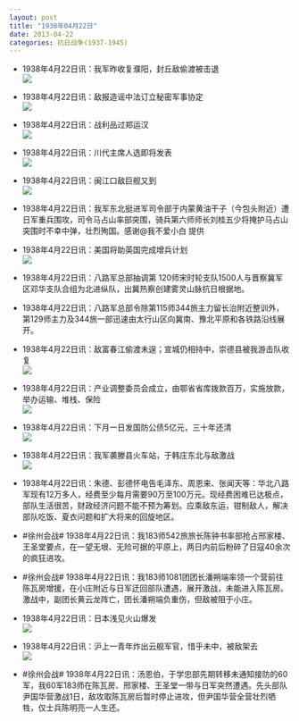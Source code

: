 ```yaml
---
layout: post
title: "1938年04月22日"
date: 2013-04-22
categories: 抗日战争(1937-1945)
---
```


<meta name="referrer" content="no-referrer" />

- 1938年4月22日讯：我军昨收复濮阳，封丘敌偷渡被击退 <br/><img src="https://ww2.sinaimg.cn/large/aca367d8jw1e3yqx7rdpaj20bz0uj786.jpg" />

- 1938年4月22日讯：敌报造谣中法订立秘密军事协定 <br/><img src="https://ww1.sinaimg.cn/large/aca367d8jw1e3yp6vh3ejj20810a174w.jpg" />

- 1938年4月22日讯：战利品过郑运汉 <br/><img src="https://ww2.sinaimg.cn/large/aca367d8jw1e3ynge7r25j208f04wdg2.jpg" />

- 1938年4月22日讯：川代主席人选即将发表 <br/><img src="https://ww3.sinaimg.cn/large/aca367d8jw1e3ylpzhqlwj206b054q34.jpg" />

- 1938年4月22日讯：闽江口敌巨舰又到 <br/><img src="https://ww3.sinaimg.cn/large/aca367d8jw1e3yjziu917j207j0a83yv.jpg" />

- 1938年4月22日讯：我军东北挺进军司令部于内蒙黄油干子（今包头附近）遭日军重兵围攻，司令马占山率部突围，骑兵第六师师长刘桂五少将掩护马占山突围时不幸中弹，壮烈殉国。感谢@我不爱小白 提供 

- 1938年4月22日讯：美国将助英国完成增兵计划 <br/><img src="https://ww1.sinaimg.cn/large/aca367d8jw1e3ygiotgguj20l309w0un.jpg" />

- 1938年4月22日讯：八路军总部抽调第 120师宋时轮支队1500人与晋察冀军区邓华支队合组为北进纵队，出冀热察创建雾灵山脉抗日根据地。 

- 1938年4月22日讯：八路军总部令除第115师344旅主力留长治附近整训外，第129师主力及344旅一部迅速由太行山区向冀南、豫北平原和各铁路沿线展开。 

- 1938年4月22日讯：敌富春江偷渡未逞；宣城仍相持中，崇德县被我游击队收复 <br/><img src="https://ww1.sinaimg.cn/large/aca367d8jw1e3ybbbrwbpj20az0pmtan.jpg" />

- 1938年4月22日讯：产业调整委员会成立，由鄂省省库拨款百万，实施放款，举办运输、堆栈、保险 <br/><img src="https://ww2.sinaimg.cn/large/aca367d8jw1e3y9vcl2rpj20990fpta2.jpg" />

- 1938年4月22日讯：下月一日发国防公债5亿元，三十年还清 <br/><img src="https://ww3.sinaimg.cn/large/aca367d8jw1e3y9kzo4vrj20f00ewmzl.jpg" />

- 1938年4月22日讯：我军袭滕县火车站，于韩庄东北与敌激战 <br/><img src="https://ww2.sinaimg.cn/large/aca367d8jw1e3y7ujbhmsj208w0kj40j.jpg" />

- 1938年4月22日讯：朱德、彭德怀电告毛泽东、周恩来、张闻天等：华北八路军现有12万多人，经费至少每月需要90万至100万元。现经费困难已达极点，部队生活很苦，财政经济问题不能不预为筹划。应乘敌东运，钳制敌人，解决部队吃饭、夏衣问题和扩大将来的回旋地区。 

- #徐州会战# 1938年4月22日讯：我183师542旅旅长陈钟书率部抢占邢家楼、王圣堂要点，在一望无垠、无险可据的平原上，两日内前后粉碎了日寇40余次的疯狂进攻。 

- #徐州会战# 1938年4月22日讯：我183师1081团团长潘朔端率领一个营前往陈瓦房增援，在小庄附近与日军迂回部队遭遇，展开激战，未能进入陈瓦房。激战中，副团长黄云龙阵亡，团长潘朔端负重伤，但敌被阻于小庄。 

- 1938年4月22日讯：日本浅见火山爆发 <br/><img src="https://ww1.sinaimg.cn/large/aca367d8jw1e3y2xxnyfaj207k0a0js0.jpg" />

- 1938年4月22日讯：沪上一青年炸出云舰军官，惜乎未中，被敌架去 <br/><img src="https://ww1.sinaimg.cn/large/aca367d8jw1e3y0wsnrkzj208w09yjs6.jpg" />

- #徐州会战# 1938年4月22日讯：汤恩伯，于学忠部先期转移未通知接防的60军，我60军183师在陈瓦房、邢家楼、王圣堂一带与日军突然遭遇。先头部队尹国华营激战1日，敌攻取陈瓦房后暂时停止进攻，但尹国华营全营壮烈牺牲，仅士兵陈明亮一人生还。 

